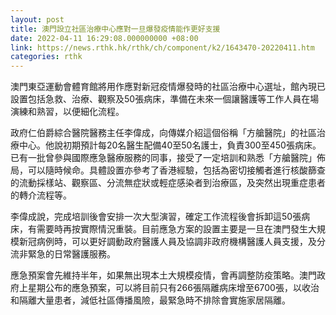 ```yaml
---
layout: post
title: 澳門設立社區治療中心應對一旦爆發疫情能作更好支援
date: 2022-04-11 16:29:08.000000000 +08:00
link: https://news.rthk.hk/rthk/ch/component/k2/1643470-20220411.htm
categories: rthk
---
```


澳門東亞運動會體育館將用作應對新冠疫情爆發時的社區治療中心選址，館內現已設置包括急救、治療、觀察及50張病床，準備在未來一個讓醫護等工作人員在場演練和熟習，以便細化流程。

政府仁伯爵綜合醫院醫務主任李偉成，向傳媒介紹這個俗稱「方艙醫院」的社區治療中心。他說初期預計每20名醫生配備40至50名護士，負責300至450張病床。已有一批曾參與國際應急醫療服務的同事，接受了一定培訓和熟悉「方艙醫院」佈局，可以隨時候命。具體設置亦參考了香港經驗，包括為密切接觸者進行核酸篩查的流動採樣站、觀察區、分流無症狀或輕症感染者到治療區，及突然出現重症患者的轉介流程等。

李偉成說，完成培訓後會安排一次大型演習，確定工作流程後會拆卸這50張病床，有需要時再按實際情況重裝。目前應急方案的設置主要是一旦在澳門發生大規模新冠病例時，可以更好調動政府醫護人員及協調非政府機構醫護人員支援，及分流非緊急的日常醫護服務。

應急預案會先維持半年，如果無出現本土大規模疫情，會再調整防疫策略。澳門政府上星期公布的應急預案，可以將目前只有266張隔離病床增至6700張，以收治和隔離大量患者，減低社區傳播風險，最緊急時不排除會實施家居隔離。
